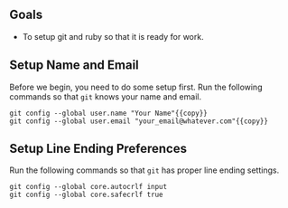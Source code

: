 
## Goals

* To setup git and ruby so that it is ready for work.

## Setup Name and Email

Before we begin, you need to do some setup first.
Run the following commands so that `git` knows your name and email.

```
git config --global user.name "Your Name"{{copy}}
git config --global user.email "your_email@whatever.com"{{copy}}
```


## Setup Line Ending Preferences

Run the following commands so that `git` has proper line ending settings.

```
git config --global core.autocrlf input
git config --global core.safecrlf true
```
